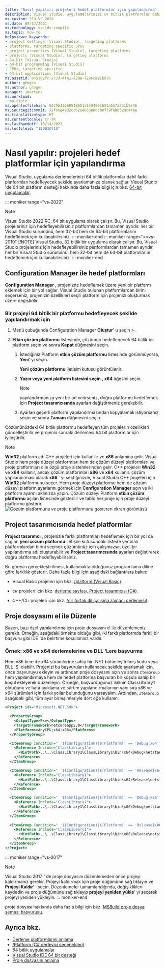 ```yaml
---
title: 'Nasıl yapılır: projeleri hedef platformlar için yapılandırma'
description: Visual Studio, uygulamalarınızı 64 bitlik platformlar dahil farklı platformları hedeflemek üzere ayarlamanıza nasıl olanak sağladığını öğrenin.
ms.custom: SEO-VS-2020
ms.date: 09/13/2021
ms.technology: vs-ide-compile
ms.topic: how-to
helpviewer_keywords:
- project settings [Visual Studio], targeting platforms
- platforms, targeting specific CPUs
- project properties [Visual Studio], targeting platforms
- projects [Visual Studio], targeting platforms
- 64-bit [Visual Studio]
- 64-bit programming [Visual Studio]
- CPUs, targeting specific
- 64-bit applications [Visual Studio]
ms.assetid: 845302fc-273d-4f81-820a-7296ce91bd76
author: ghogen
ms.author: ghogen
manager: jmartens
ms.workload:
- multiple
ms.openlocfilehash: 8629b33b60818651a19945e1683a557a7b1b9e46
ms.sourcegitcommit: 72f8ce4992cc62c4833e6dcb0f79febb328c44be
ms.translationtype: MT
ms.contentlocale: tr-TR
ms.lasthandoff: 10/14/2021
ms.locfileid: "130010710"
---
```

# <a name="how-to-configure-projects-to-target-platforms"></a>Nasıl yapılır: projeleri hedef platformlar için yapılandırma

Visual Studio, uygulama derlemelerinizi 64 bitlik platformlar dahil farklı platformları hedefleyecek şekilde ayarlamanıza olanak sağlar. Visual Studio 'de 64 bit platform desteği hakkında daha fazla bilgi için bkz. [64-bit uygulamalar](/dotnet/framework/64-bit-apps).

::: moniker range="vs-2022"
> [!NOTE]
> Visual Studio 2022 RC, 64 bit uygulama olarak çalışır. Bu, Visual Studio projeleriniz için hedefleyebilirsiniz platformlardan tamamen ayrıdır. her bir Visual Studio sürümünü, hem 32-bit hem de 64-bit platformlarını hedeflemek için kullanabilirsiniz.
::: moniker-end
::: moniker range="<=vs-2019"
> [!NOTE]
> Visual Studio, 32 bitlik bir uygulama olarak çalışır. Bu, Visual Studio projeleriniz için hedefleyebilirsiniz platformlardan tamamen ayrıdır. her bir Visual Studio sürümünü, hem 32-bit hem de 64-bit platformlarını hedeflemek için kullanabilirsiniz.
::: moniker-end

## <a name="target-platforms-with-the-configuration-manager"></a>Configuration Manager ile hedef platformları

**Configuration Manager** , projenizde hedeflemek üzere yeni bir platform eklemek için bir yol sağlar. Visual Studio bulunan platformlardan birini seçerseniz, projenizin özellikleri seçili platform için projenizi oluşturmak üzere değiştirilir.

### <a name="to-configure-a-project-to-target-a-64-bit-platform"></a>Bir projeyi 64 bitlik bir platformu hedefleyecek şekilde yapılandırmak için

1. Menü çubuğunda Configuration Manager **Oluştur**' u seçin  >  .

2. **Etkin çözüm platformu** listesinde, çözümün hedeflenecek 64 bitlik bir platform seçin ve sonra **Kapat** düğmesini seçin.

    1. İstediğiniz Platform **etkin çözüm platformu** listesinde görünmüyorsa, **Yeni**' yi seçin.

         **Yeni çözüm platformu** iletişim kutusu görüntülenir.

    2. **Yazın veya yeni platform listesini seçin** , **x64** öğesini seçin.

        > [!NOTE]
        > yapılandırmanıza yeni bir ad verirseniz, doğru platformu hedeflemek için **Project tasarımcısında** ayarları değiştirmeniz gerekebilir.

    3. Ayarları geçerli platform yapılandırmasından kopyalamak istiyorsanız, seçin ve sonra **Tamam** düğmesini seçin.

Çözümünüzdeki 64 bitlik platformu hedefleyen tüm projelerin özellikleri güncelleştirilir ve projenin sonraki derlemesi 64 bit platformlar için iyileştirilir.

> [!NOTE]
> **Win32** platform adı C++ projeleri için kullanılır ve **x86** anlamına gelir. Visual Studio hem proje düzeyi platformları hem de çözüm düzeyi platformları ve proje platformları dile özgü proje sistemlerinden gelir. C++ projeleri **Win32** ve **x64** kullanır, ancak çözüm platformları **x86** ve **x64** kullanır. çözüm yapılandırması olarak **x86** ' yı seçtiğinizde, Visual Studio C++ projeleri için **Win32** platformunu seçer. Hem proje düzeyi platformu hem de çözüm düzeyi platform ayarlarını görmek için **Configuration Manager** açın ve iki platform ayarını aklınızda yapın. Çözüm düzeyi Platform **etkin çözüm platformu** açılan listesinde gösterilir ve tablo her proje için proje düzeyi platformu gösterir.
> ![Çözüm platformunu ve proje platformunu gösteren ekran görüntüsü](media/project-platform-win32.png)

## <a name="target-platforms-in-the-project-designer"></a>Project tasarımcısında hedef platformlar

**Project tasarımcı** , projenizle farklı platformları hedeflemek için bir yol da sağlar. **yeni çözüm platformu** iletişim kutusundaki listede yer alan platformlardan birini seçmek çözümünüz için çalışmazsa, özel bir yapılandırma adı oluşturabilir ve **Project tasarımcısında** ayarları değiştirerek doğru platformu hedefleyebilirsiniz.

Bu görevin gerçekleştirilmesi, kullanmakta olduğunuz programlama diline göre farklılık gösterir. Daha fazla bilgi için aşağıdaki bağlantılara bakın:

- Visual Basic projeleri için bkz. [/platform (Visual Basic)](/dotnet/visual-basic/reference/command-line-compiler/platform).

- c# projeleri için bkz. [derleme sayfası, Project tasarımcısı (C#)](../ide/reference/build-page-project-designer-csharp.md).

- C++/CLı projeleri için bkz. [/clr (ortak dil çalışma zamanı derlemesi)](/cpp/build/reference/clr-common-language-runtime-compilation).

## <a name="manually-editing-the-project-file"></a>Proje dosyasını el ile Düzenle

Bazen, bazı özel yapılandırma için proje dosyasını el ile düzenlemeniz gerekir. Örneğin, aşağıdaki örnekte olduğu gibi, iki farklı platformda farklı bir başvuru gibi IDE 'de belirtime koşullarınız vardır.

### <a name="example-referencing-x86-and-x64-assemblies-and-dlls"></a>Örnek: x86 ve x64 derlemelerine ve DLL 'Lere başvurma

Hem x86 hem de x64 sürümlerine sahip bir .NET bütünleştirilmiş kodu veya DLL 'SI olabilir. Projenizi bu başvuruları kullanacak şekilde ayarlamak için, önce başvuruyu ekleyin ve ardından proje dosyasını açın ve sonra `ItemGroup` hem yapılandırmaya hem de hedef platforma başvuran bir koşula sahip bir koşul ekleyerek düzenleyin.  Örneğin, başvurduğunuz ikilinin ClassLibrary1 olduğunu ve hata ayıklama ve sürüm yapılandırmalarının yanı sıra x86 ve x64 sürümleri için farklı yollar bulunduğunu varsayalım.  Ardından, `ItemGroup` aşağıdaki gibi, tüm ayar birleşimleriyle dört öğe kullanın:

```xml
<Project Sdk="Microsoft.NET.Sdk">

  <PropertyGroup>
    <OutputType>Exe</OutputType>
    <TargetFramework>netcoreapp2.0</TargetFramework>
    <Platforms>AnyCPU;x64;x86</Platforms>
  </PropertyGroup>

  <ItemGroup Condition=" '$(Configuration)|$(Platform)' == 'Debug|x64'">
    <Reference Include="ClassLibrary1">
      <HintPath>..\..\ClassLibrary1\ClassLibrary1\bin\x64\Debug\netstandard2.0\ClassLibrary1.dll</HintPath>
    </Reference>
  </ItemGroup>

  <ItemGroup Condition=" '$(Configuration)|$(Platform)' == 'Release|x64'">
    <Reference Include="ClassLibrary1">
      <HintPath>..\..\ClassLibrary1\ClassLibrary1\bin\x64\Release\netstandard2.0\ClassLibrary1.dll</HintPath>
    </Reference>
  </ItemGroup>

  <ItemGroup Condition=" '$(Configuration)|$(Platform)' == 'Debug|x86'">
    <Reference Include="ClassLibrary1">
      <HintPath>..\..\ClassLibrary1\ClassLibrary1\bin\x86\Debug\netstandard2.0\ClassLibrary1.dll</HintPath>
    </Reference>
  </ItemGroup>
  
  <ItemGroup Condition=" '$(Configuration)|$(Platform)' == 'Release|x86'">
    <Reference Include="ClassLibrary1">
      <HintPath>..\..\ClassLibrary1\ClassLibrary1\bin\x86\Release\netstandard2.0\ClassLibrary1.dll</HintPath>
    </Reference>
  </ItemGroup>
</Project>
```

::: moniker range="vs-2017"
> [!NOTE]
> Visual Studio 2017 ' de proje dosyasını düzenlemeden önce projeyi kaldırmanız gerekir. Projeyi kaldırmak için proje düğümüne sağ tıklayın ve **Projeyi Kaldır**' ı seçin. Düzenlemeler tamamlandığında, değişiklikleri kaydedin ve proje düğümüne sağ tıklayıp **projeyi yeniden yükle**' yi seçerek projeyi yeniden yükleyin.
::: moniker-end

proje dosyası hakkında daha fazla bilgi için bkz. [MSBuild proje dosya şeması başvurusu](../msbuild/msbuild-project-file-schema-reference.md).

## <a name="see-also"></a>Ayrıca bkz.

- [Derleme platformlarını anlama](../ide/understanding-build-platforms.md)
- [/Platform (C# derleyici seçenekleri)](/dotnet/csharp/language-reference/compiler-options/platform-compiler-option)
- [64 bitlik uygulamalar](/dotnet/framework/64-bit-apps)
- [Visual Studio IDE 64 bit desteği](../ide/visual-studio-ide-64-bit-support.md)
- [Proje dosyasını anlama](/aspnet/web-forms/overview/deployment/web-deployment-in-the-enterprise/understanding-the-project-file)
